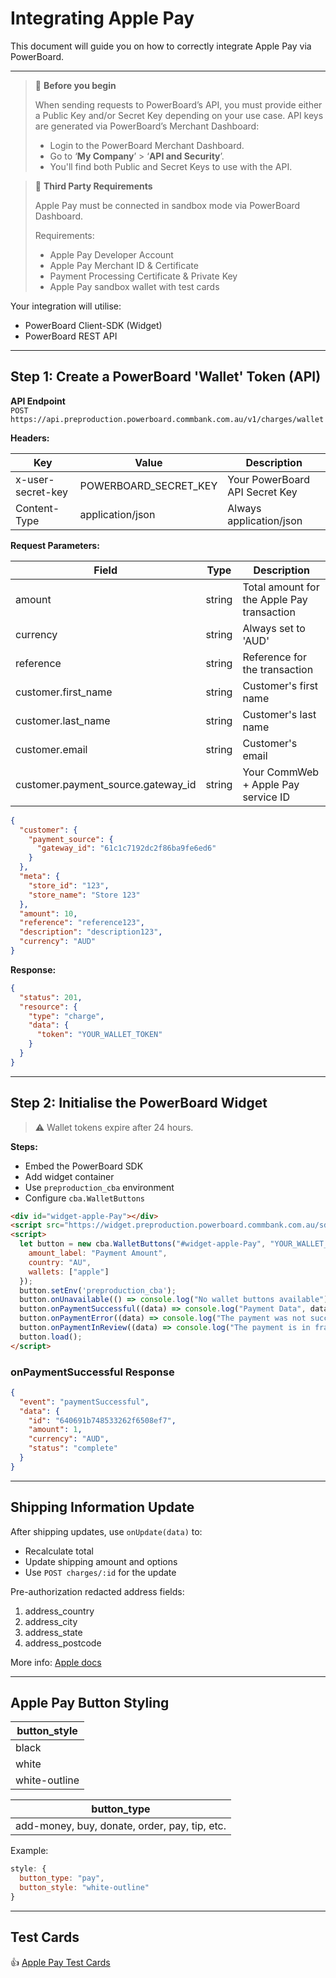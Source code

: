 # Integrating Apple Pay

This document will guide you on how to correctly integrate Apple Pay via PowerBoard.

---

> 📘 **Before you begin**
>
> When sending requests to PowerBoard’s API, you must provide either a Public Key and/or Secret Key depending on your use case.
> API keys are generated via PowerBoard’s Merchant Dashboard:
>
> - Login to the PowerBoard Merchant Dashboard.
> - Go to ‘**My Company**’ > ‘**API and Security**’.
> - You'll find both Public and Secret Keys to use with the API.

> 🚧 **Third Party Requirements**
>
> Apple Pay must be connected in sandbox mode via PowerBoard Dashboard.
>
> Requirements:
> - Apple Pay Developer Account
> - Apple Pay Merchant ID & Certificate
> - Payment Processing Certificate & Private Key
> - Apple Pay sandbox wallet with test cards

Your integration will utilise:
- PowerBoard Client-SDK (Widget)
- PowerBoard REST API

---

## Step 1: Create a PowerBoard 'Wallet' Token (API)

**API Endpoint**  
`POST https://api.preproduction.powerboard.commbank.com.au/v1/charges/wallet`

**Headers:**

| Key                 | Value                    | Description                             |
|---------------------|--------------------------|-----------------------------------------|
| x-user-secret-key   | POWERBOARD_SECRET_KEY    | Your PowerBoard API Secret Key          |
| Content-Type        | application/json         | Always application/json                 |

**Request Parameters:**

| Field                               | Type   | Description                                 |
|-------------------------------------|--------|---------------------------------------------|
| amount                              | string | Total amount for the Apple Pay transaction  |
| currency                            | string | Always set to 'AUD'                         |
| reference                           | string | Reference for the transaction               |
| customer.first_name                 | string | Customer's first name                       |
| customer.last_name                  | string | Customer's last name                        |
| customer.email                      | string | Customer's email                            |
| customer.payment_source.gateway_id | string | Your CommWeb + Apple Pay service ID         |

```json
{
  "customer": {
    "payment_source": {
      "gateway_id": "61c1c7192dc2f86ba9fe6ed6"
    }
  },
  "meta": {
    "store_id": "123",
    "store_name": "Store 123"
  },
  "amount": 10,
  "reference": "reference123",
  "description": "description123",
  "currency": "AUD"
}
```

**Response:**
```json
{
  "status": 201,
  "resource": {
    "type": "charge",
    "data": {
      "token": "YOUR_WALLET_TOKEN"
    }
  }
}
```

---

## Step 2: Initialise the PowerBoard Widget

> ⚠️ Wallet tokens expire after 24 hours.

**Steps:**
- Embed the PowerBoard SDK
- Add widget container
- Use `preproduction_cba` environment
- Configure `cba.WalletButtons`

```html
<div id="widget-apple-Pay"></div>
<script src="https://widget.preproduction.powerboard.commbank.com.au/sdk/latest/widget.umd.min.js"></script>
<script>
  let button = new cba.WalletButtons("#widget-apple-Pay", "YOUR_WALLET_TOKEN", {
    amount_label: "Payment Amount",
    country: "AU",
    wallets: ["apple"]
  });
  button.setEnv('preproduction_cba');
  button.onUnavailable(() => console.log("No wallet buttons available"));
  button.onPaymentSuccessful((data) => console.log("Payment Data", data));
  button.onPaymentError((data) => console.log("The payment was not successful"));
  button.onPaymentInReview((data) => console.log("The payment is in fraud review"));
  button.load();
</script>
```

### onPaymentSuccessful Response

```json
{
  "event": "paymentSuccessful",
  "data": {
    "id": "640691b748533262f6508ef7",
    "amount": 1,
    "currency": "AUD",
    "status": "complete"
  }
}
```

---

## Shipping Information Update

After shipping updates, use `onUpdate(data)` to:
- Recalculate total
- Update shipping amount and options
- Use `POST charges/:id` for the update

Pre-authorization redacted address fields:
1. address_country
2. address_city
3. address_state
4. address_postcode

More info: [Apple docs](https://developer.apple.com/documentation/apple_pay_on_the_web/applepaypayment/1916097-shippingcontact)

---

## Apple Pay Button Styling

| button_style   |
|----------------|
| black          |
| white          |
| white-outline  |

| button_type    |
|----------------|
| add-money, buy, donate, order, pay, tip, etc. |

Example:
```js
style: {
  button_type: "pay",
  button_style: "white-outline"
}
```

---

## Test Cards

👍 [Apple Pay Test Cards](https://developer.apple.com/apple-pay/sandbox-testing/)
